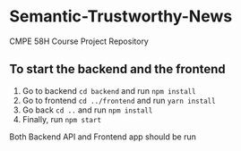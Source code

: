 # Semantic-Trustworthy-News
CMPE 58H Course Project Repository

To start the backend and the frontend
---

1. Go to backend `cd backend` and run `npm install`
2. Go to frontend `cd ../frontend` and run `yarn install`
3. Go back `cd ..` and run `npm install`
4. Finally, run `npm start`

Both Backend API and Frontend app should be run
